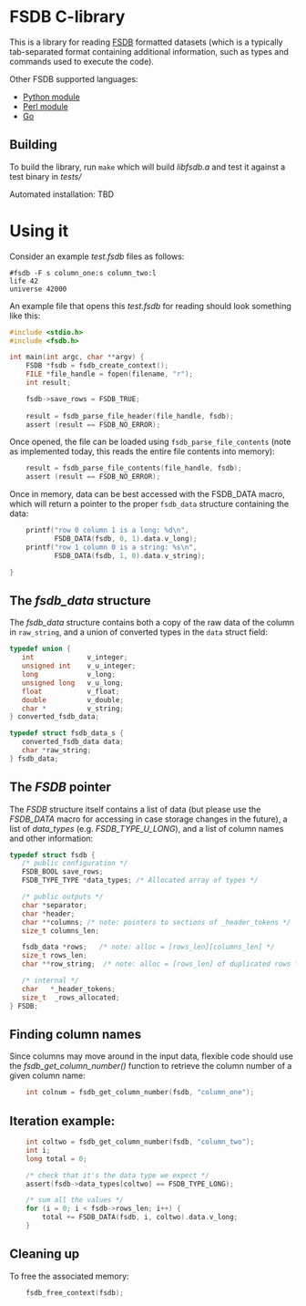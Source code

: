 # FSDB C-library

This is a library for reading
[FSDB](https://www.isi.edu/~johnh/SOFTWARE/FSDB/) formatted datasets
(which is a typically tab-separated format containing additional
information, such as types and commands used to execute the code).

Other FSDB supported languages:

* [Python module](https://github.com/gawseed/pyfsdb)
* [Perl module](https://www.isi.edu/~johnh/SOFTWARE/FSDB/)
* [Go](https://www.isi.edu/~johnh/SOFTWARE/FSDB_GO/index.html)

## Building

To build the library, run `make` which will build *libfsdb.a* and test
it against a test binary in *tests/*

Automated installation: TBD

# Using it

Consider an example *test.fsdb* files as follows:

``` text
#fsdb -F s column_one:s column_two:l
life 42
universe 42000
```

An example file that opens this *test.fsdb* for reading should look
something like this:

``` c
#include <stdio.h>
#include <fsdb.h>

int main(int argc, char **argv) {
    FSDB *fsdb = fsdb_create_context();
    FILE *file_handle = fopen(filename, "r");
    int result;

    fsdb->save_rows = FSDB_TRUE;
    
    result = fsdb_parse_file_header(file_handle, fsdb);
    assert (result == FSDB_NO_ERROR);
```

Once opened, the file can be loaded using `fsdb_parse_file_contents`
(note as implemented today, this reads the entire file contents into memory):

``` c
    result = fsdb_parse_file_contents(file_handle, fsdb);
    assert (result == FSDB_NO_ERROR);
```

Once in memory, data can be best accessed with the FSDB_DATA macro,
which will return a pointer to the proper `fsdb_data` structure
containing the data:

``` c
    printf("row 0 column 1 is a long: %d\n", 
           FSDB_DATA(fsdb, 0, 1).data.v_long);
    printf("row 1 column 0 is a string: %s\n", 
           FSDB_DATA(fsdb, 1, 0).data.v_string);

}

```

## The *fsdb_data* structure

The *fsdb_data* structure contains both a copy of the raw data of the
column in `raw_string`, and a union of converted types in the `data`
struct field:

``` c
typedef union {
   int             v_integer;
   unsigned int    v_u_integer;
   long            v_long;
   unsigned long   v_u_long;
   float           v_float;
   double          v_double;
   char *          v_string;
} converted_fsdb_data;

typedef struct fsdb_data_s {
   converted_fsdb_data data;
   char *raw_string;
} fsdb_data;
```

## The *FSDB* pointer

The *FSDB* structure itself contains a list of data (but please use the
*FSDB_DATA* macro for accessing in case storage changes in the
future), a list of *data_types* (e.g. *FSDB_TYPE_U_LONG*), and a list of
column names and other information:

``` c
typedef struct fsdb {
   /* public configuration */
   FSDB_BOOL save_rows;
   FSDB_TYPE_TYPE *data_types; /* Allocated array of types */

   /* public outputs */
   char *separator;
   char *header;
   char **columns; /* note: pointers to sections of _header_tokens */
   size_t columns_len;

   fsdb_data *rows;   /* note: alloc = [rows_len][columns_len] */
   size_t rows_len;
   char **row_string;  /* note: alloc = [rows_len] of duplicated rows */

   /* internal */
   char   *_header_tokens;
   size_t  _rows_allocated;
} FSDB;
```

## Finding column names

Since columns may move around in the input data, flexible code should
use the *fsdb_get_column_number()* function to retrieve the column
number of a given column name:

``` c
    int colnum = fsdb_get_column_number(fsdb, "column_one");
```
    
## Iteration example:

``` c
    int coltwo = fsdb_get_column_number(fsdb, "column_two");
    int i;
    long total = 0;

    /* check that it's the data type we expect */
    assert(fsdb->data_types[coltwo] == FSDB_TYPE_LONG);

    /* sum all the values */
    for (i = 0; i < fsdb->rows_len; i++) {
        total += FSDB_DATA(fsdb, i, coltwo).data.v_long;
    }
```

## Cleaning up

To free the associated memory:

``` c
    fsdb_free_context(fsdb);
```
